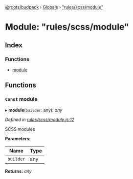 [@roots/budpack](../README.md) › [Globals](../globals.md) › ["rules/scss/module"](_rules_scss_module_.md)

# Module: "rules/scss/module"

## Index

### Functions

* [module](_rules_scss_module_.md#const-module)

## Functions

### `Const` module

▸ **module**(`builder`: any): *any*

*Defined in [rules/scss/module.js:12](https://github.com/roots/bud-support/blob/5f43850/src/budpack/builder/webpack/rules/scss/module.js#L12)*

SCSS modules

**Parameters:**

Name | Type |
------ | ------ |
`builder` | any |

**Returns:** *any*
